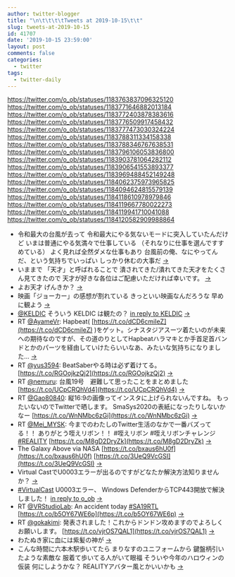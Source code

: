 ```yaml
---
author: twitter-blogger
title: "\n\t\t\t\tTweets at 2019-10-15\t\t"
slug: tweets-at-2019-10-15
id: 41707
date: '2019-10-15 23:59:00'
layout: post
comments: false
categories:
  - twitter
tags:
  - twitter-daily
---
```


https://twitter.com/o_ob/statuses/1183763837096325120 https://twitter.com/o_ob/statuses/1183771646882013184 https://twitter.com/o_ob/statuses/1183772403878383616 https://twitter.com/o_ob/statuses/1183776509917458432 https://twitter.com/o_ob/statuses/1183777473030324224 https://twitter.com/o_ob/statuses/1183788311334158338 https://twitter.com/o_ob/statuses/1183788346767638531 https://twitter.com/o_ob/statuses/1183796106053836800 https://twitter.com/o_ob/statuses/1183903781064282112 https://twitter.com/o_ob/statuses/1183906541553893377 https://twitter.com/o_ob/statuses/1183969488452149248 https://twitter.com/o_ob/statuses/1184062375973965825 https://twitter.com/o_ob/statuses/1184094624815579139 https://twitter.com/o_ob/statuses/1184118610978979846 https://twitter.com/o_ob/statuses/1184119667780022273 https://twitter.com/o_ob/statuses/1184119941710041088 https://twitter.com/o_ob/statuses/1184120582909988864  

*   令和最大の台風が去って 令和最大にやる気ないモードに突入していたんだけど いまは普通にやる気満々で仕事している （それなりに仕事を選んですすめている） よく見れば全然ダメな仕事もあり 台風前の俺、なにやってんだ、という気持ちでいっぱい しっかり休むの大事だ [->](https://twitter.com/o_ob/statuses/1183763837096325120)
*   いままで 「天才」と呼ばれることで 潰されてきた/潰れてきた天才をたくさん見てきたので 天才が好きな各位はご配慮いただければ幸いです。 [->](https://twitter.com/o_ob/statuses/1183771646882013184)
*   よお天才 げんきか？ [->](https://twitter.com/o_ob/statuses/1183772403878383616)
*   映画「ジョーカー」の感想が割れている きっといい映画なんだろうな 早めに観よう [->](https://twitter.com/o_ob/statuses/1183776509917458432)
*   [@KELDIC](https://twitter.com/KELDIC) そういう KELDIC は観たの？ [in reply to KELDIC](https://twitter.com/KELDIC/statuses/1183776571489828864) [->](https://twitter.com/o_ob/statuses/1183777473030324224)
*   RT [@AyameVr](https://twitter.com/AyameVr): Hapbeat( [https://t.co/dCD6cmiIeZ](https://t.co/dCD6cmiIeZ) )をゲット。シナスタジアスーツ着たいのが未来への期待なのですが、その道のりとしてHapbeatハラマキとか手首足首バンドとかのパーツを経由していけたらいいなあ、みたいな気持ちになりました… [->](https://twitter.com/o_ob/statuses/1183788311334158338)
*   RT [@yus3594](https://twitter.com/yus3594): BeatSaberやる時は必ず着けてる。 [https://t.co/RGOojkzQj2](https://t.co/RGOojkzQj2) [->](https://twitter.com/o_ob/statuses/1183788346767638531)
*   RT [@nemuru](https://twitter.com/nemuru): 台風19号　避難して思ったことをまとめました [https://t.co/UCpCRQhVd4](https://t.co/UCpCRQhVd4) [->](https://twitter.com/o_ob/statuses/1183796106053836800)
*   RT [@Gao80840](https://twitter.com/Gao80840): 縦16:9の画像ってインスタに上げられないんですね。 もったいないのでTwitterで晒します。 SmaSys2020の表紙になったりしないかなー [https://t.co/WnNMbc6zGi](https://t.co/WnNMbc6zGi) [->](https://twitter.com/o_ob/statuses/1183903781064282112)
*   RT [@Mei_MYSK](https://twitter.com/Mei_MYSK): 今までのわたしのTwitter生活のなかで一番バズってる！！ ありがとう咥えリボン！！ #咥えリボン #咥えリボンチャレンジ [#REALITY](https://twitter.com/search?q=%23REALITY&src=hash) [https://t.co/M8gD2DryZk](https://t.co/M8gD2DryZk) [->](https://twitter.com/o_ob/statuses/1183906541553893377)
*   The Galaxy Above via NASA [https://t.co/bxaus6hU0f](https://t.co/bxaus6hU0f) [https://t.co/3UeQ9VcGSI](https://t.co/3UeQ9VcGSI) [->](https://twitter.com/o_ob/statuses/1183969488452149248)
*   Virtual CastでU0003エラーが出るのですがどなたか解決方法知りませんか？ [->](https://twitter.com/o_ob/statuses/1184062375973965825)
*   [#VirtualCast](https://twitter.com/search?q=%23VirtualCast&src=hash) U0003エラー、 Windows DefenderからTCP443開放で解決しました！ [in reply to o_ob](https://twitter.com/o_ob/statuses/1184062375973965825) [->](https://twitter.com/o_ob/statuses/1184094624815579139)
*   RT [@VRStudioLab](https://twitter.com/VRStudioLab): An accident today [#SA19RTL](https://twitter.com/search?q=%23SA19RTL&src=hash) [https://t.co/b5OY67WE6p](https://t.co/b5OY67WE6p) [->](https://twitter.com/o_ob/statuses/1184118610978979846)
*   RT [@gokakimi](https://twitter.com/gokakimi): 発表されました！これからドンドン攻めますのでよろしくお願いします。 [https://t.co/vjrOS7QAL1](https://t.co/vjrOS7QAL1) [->](https://twitter.com/o_ob/statuses/1184119667780022273)
*   わたぬき家に血には紫髪の神が [->](https://twitter.com/o_ob/statuses/1184119941710041088)
*   こんな時間に六本木駅歩いてたら まりなすのユニフォームから 鍵盤柄引いたような素敵な 服着て歩いてる人がいて眼福 そういや今年のハロウィンの仮装 何にしようかな？ REALITYアバター風とかいいかも [->](https://twitter.com/o_ob/statuses/1184120582909988864)